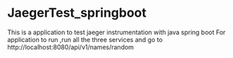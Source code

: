 # JaegerTest_springboot
This is a application to test jaeger instrumentation with java spring boot
For application to run ,run all the three services and go to http://localhost:8080/api/v1/names/random
